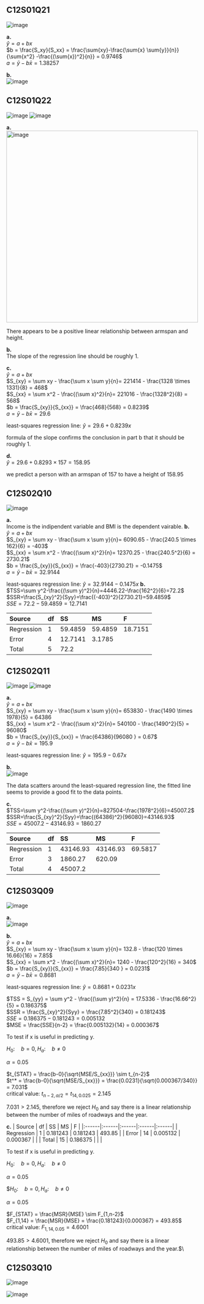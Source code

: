## C12S01Q21
![image](https://github.com/user-attachments/assets/1ac20f5e-fab5-49f9-a360-0fdd9ac402ad)

**a.**\
$\hat{y} = a+bx$\
$b = \frac{S_xy}{S_xx} = \frac{\sum{xy}-\frac{\sum{x} \sum{y}}{n}}{\sum{x^2} -\frac{(\sum{x})^2}{n}} = 0.9746$\
$a = \bar{y} - b \bar{x} = 1.38257$ 

**b.**\
![image](https://github.com/user-attachments/assets/eda9a16f-df67-4401-bada-90b44718ced0)

## C12S01Q22
![image](https://github.com/user-attachments/assets/10c640ba-23f4-4aab-834b-2b68c2cbea47)
![image](https://github.com/user-attachments/assets/9655b472-6924-4e8f-9012-adf4d9069c8a)

**a.**\
<img width="500" alt="image" src=https://github.com/user-attachments/assets/bdb23298-a7c6-4e02-a8c7-e99c4b1edbaa/>

There appears to be a positive linear relationship between armspan and height.

**b.**\
The slope of the regression line should be roughly 1.  

**c.**\
$\hat{y} = a + bx$\
$S_{xy} = \sum xy - \frac{\sum x \sum y}{n}= 221414 - \frac{1328 \times 1331}{8} = 468$\
$S_{xx} = \sum x^2 - \frac{(\sum x)^2}{n}= 221016 - \frac{1328^2}{8} = 568$\
$b = \frac{S_{xy}}{S_{xx}} = \frac{468}{568} = 0.8239$\
$a = \bar{y} - b\bar{x} = 29.6$

least-squares regression line: $\hat{y} = 29.6 + 0.8239x$  

formula of the slope confirms the conclusion in part b that it should be roughly 1.

**d.**\
$\hat{y} = 29.6 + 0.8293 \times 157 = 158.95$  

we predict a person with an armspan of 157 to have a height of 158.95  
## C12S02Q10
![image](https://github.com/user-attachments/assets/48482a85-3d1e-42a8-99d4-e12bdd165d3d)

**a.**\
Income is the indipendent variable and BMI is the dependent vairable.
**b.**\
$\hat{y}=a+bx$\
$S_{xy} = \sum xy - \frac{\sum x \sum y}{n}= 6090.65 - \frac{240.5 \times 162}{6} = -403$\
$S_{xx} = \sum x^2 - \frac{(\sum x)^2}{n}= 12370.25 - \frac{240.5^2}{6} = 2730.21$\
$b = \frac{S_{xy}}{S_{xx}} = \frac{-403}{2730.21} = -0.1475$\
$a = \bar{y} - b\bar{x} = 32.9144$

least-squares regression line: $\hat{y}=32.9144-0.1475x$
**b.**\
$TSS=\sum y^2-\frac{(\sum y)^2}{n}=4446.22-\frac{162^2}{6}=72.2$\
$SSR=\frac{S_{xy}^2}{Syy}=\frac{(-403)^2}{2730.21}=59.4859$\
$SSE = 72.2-59.4859 = 12.7141$

| Source | df | SS | MS | F |
|:------|:------|:------|:------|:------|
| Regression | 1 | 59.4859 | 59.4859 | 18.7151 |
| Error | 4 | 12.7141 | 3.1785 |  |
| Total | 5 | 72.2 |  |  |

## C12S02Q11
![image](https://github.com/user-attachments/assets/62cca64b-0bc0-450d-9e74-3c7aa97dfcb4)
![image](https://github.com/user-attachments/assets/9e2125f1-1be3-494f-9537-3b69ac322a4c)

**a.**\
$\hat{y}=a+bx$\
$S_{xy} = \sum xy - \frac{\sum x \sum y}{n}= 
653830 - \frac{1490 \times 1978}{5} = 64386\
$S_{xx} = \sum x^2 - \frac{(\sum x)^2}{n}= 540100 - \frac{1490^2}{5} = 96080$\
$b = \frac{S_{xy}}{S_{xx}} = \frac{64386}{96080
} = 0.67$\
$a = \bar{y} - b\bar{x} = 195.9$

least-squares regression line: $\hat{y}=195.9-0.67x$

**b.**\
![image](https://github.com/user-attachments/assets/aac17b16-1711-445d-bba8-d44f598824bf)

The data scatters around the least-squared regression line, the fitted line seems to provide a good fit to the data points.

**c.**\
$TSS=\sum y^2-\frac{(\sum y)^2}{n}=827504-\frac{1978^2}{6}=45007.2$\
$SSR=\frac{S_{xy}^2}{Syy}=\frac{(64386)^2}{96080}=43146.93$\
$SSE =45007.2−43146.93 = 1860.27$

| Source | df | SS | MS | F |
|:------|:------|:------|:------|:------|
| Regression | 1 | 43146.93 | 43146.93 | 69.5817 |
| Error | 3 | 1860.27 | 620.09 |  |
| Total | 4 | 45007.2 |  |  |
## C12S03Q09
![image](https://github.com/user-attachments/assets/9ba774fe-1785-4eb1-bcaa-1e62c47224a7)

**a.**\
![image](https://github.com/user-attachments/assets/4a99cc18-b0c7-4f31-95c6-a2b70bdfe441)

**b.**\
$\hat{y}=a+bx$\
$S_{xy} = \sum xy - \frac{\sum x \sum y}{n}= 
132.8 - \frac{120 \times 16.66}{16} = 7.85$\
$S_{xx} = \sum x^2 - \frac{(\sum x)^2}{n}= 1240 - \frac{120^2}{16} = 340$\
$b = \frac{S_{xy}}{S_{xx}} = \frac{7.85}{340
} = 0.0231$\
$a = \bar{y} - b\bar{x} = 0.8681$

least-squares regression line: $\hat{y}=0.8681+0.0231x$

$TSS = S_{yy} = \sum y^2 - \frac{(\sum y)^2}{n} = 17.5336 - \frac{16.66^2}{5} = 0.186375$\
$SSR = \frac{S_{xy}^2}{Syy} = \frac{7.85^2}{340} = 0.181243$\
$SSE = 0.186375 - 0.181243 = 0.005132$\
$MSE = \frac{SSE}{n-2} = \frac{0.005132}{14} = 0.000367$

To test if x is useful in predicting y.

$H_0: \quad b = 0, H_a: \quad b \neq 0$

$\alpha = 0.05$

$t_{STAT} = \frac{b-0}{\sqrt{MSE/S_{xx}}} \sim t_{n-2}$\
$t^* = \frac{b-0}{\sqrt{MSE/S_{xx}}} = \frac{0.0231}{\sqrt{0.000367/340}} = 7.031$\
critical value: $t_{n-2, \alpha/2} = t_{14,0.025} = 2.145$

$7.031 > 2.145$, therefore we reject $H_0$ and say there is a linear relationship between the number of miles of roadways and the year.

**c.**
| Source | df | SS | MS | F |
|:------|:------|:------|:------|:------|
| Regression | 1 | 0.181243 | 0.181243 | 493.85 |
| Error | 14 | 0.005132 | 0.000367 |  |
| Total | 15 | 0.186375 |  |  |

To test if x is useful in predicting y.

$H_0: \quad b = 0, H_a: \quad b \neq 0$

$\alpha = 0.05$

$$H_0: \quad b = 0, H_a: \quad b \neq 0$

$\alpha = 0.05$

$F_{STAT} = \frac{MSR}{MSE} \sim F_{1,n-2}$\
$F_{1,14} = \frac{MSR}{MSE} = \frac{0.181243}{0.000367} = 493.85$\
critical value: $F_{1,14,0.05} = 4.6001$

$493.85 > 4.6001$, therefore we reject $H_0$ and say there is a linear relationship between the number of miles of roadways and the year.$\
## C12S03Q10
![image](https://github.com/user-attachments/assets/fa38863b-434f-4f53-a0e6-36df323360ab)

![image](https://github.com/user-attachments/assets/8f48d531-593c-43a8-ba6d-77f24622c58e)
